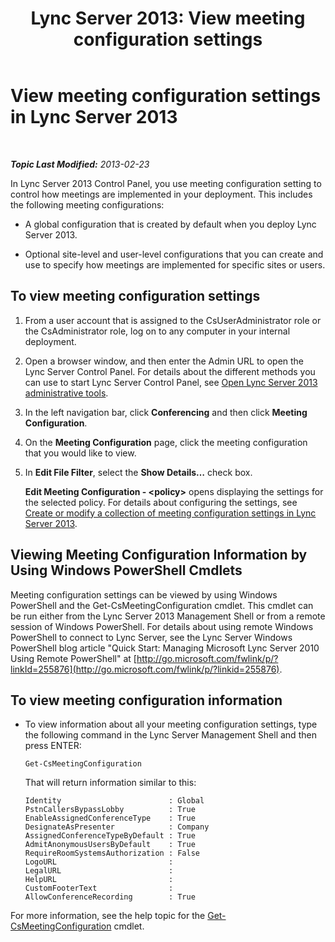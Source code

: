 ﻿---
title: 'Lync Server 2013: View meeting configuration settings'
TOCTitle: View meeting configuration settings
ms:assetid: d03a4684-9d8b-4728-917d-5b5c91511e2c
ms:mtpsurl: https://technet.microsoft.com/en-us/library/JJ721894(v=OCS.15)
ms:contentKeyID: 49733828
ms.date: 07/23/2014
mtps_version: v=OCS.15
---

<div data-xmlns="http://www.w3.org/1999/xhtml">

<div class="topic" data-xmlns="http://www.w3.org/1999/xhtml" data-msxsl="urn:schemas-microsoft-com:xslt" data-cs="http://msdn.microsoft.com/en-us/">

<div data-asp="http://msdn2.microsoft.com/asp">

# View meeting configuration settings in Lync Server 2013

</div>

<div id="mainSection">

<div id="mainBody">

<span> </span>

_**Topic Last Modified:** 2013-02-23_

In Lync Server 2013 Control Panel, you use meeting configuration setting to control how meetings are implemented in your deployment. This includes the following meeting configurations:

  - A global configuration that is created by default when you deploy Lync Server 2013.

  - Optional site-level and user-level configurations that you can create and use to specify how meetings are implemented for specific sites or users.

<div>

## To view meeting configuration settings

1.  From a user account that is assigned to the CsUserAdministrator role or the CsAdministrator role, log on to any computer in your internal deployment.

2.  Open a browser window, and then enter the Admin URL to open the Lync Server Control Panel. For details about the different methods you can use to start Lync Server Control Panel, see [Open Lync Server 2013 administrative tools](lync-server-2013-open-lync-server-administrative-tools.md).

3.  In the left navigation bar, click **Conferencing** and then click **Meeting Configuration**.

4.  On the **Meeting Configuration** page, click the meeting configuration that you would like to view.

5.  In **Edit File Filter**, select the **Show Details…** check box.
    
    **Edit Meeting Configuration - \<policy\>** opens displaying the settings for the selected policy. For details about configuring the settings, see [Create or modify a collection of meeting configuration settings in Lync Server 2013](lync-server-2013-create-or-modify-a-collection-of-meeting-configuration-settings.md).

</div>

<div>

## Viewing Meeting Configuration Information by Using Windows PowerShell Cmdlets

Meeting configuration settings can be viewed by using Windows PowerShell and the Get-CsMeetingConfiguration cmdlet. This cmdlet can be run either from the Lync Server 2013 Management Shell or from a remote session of Windows PowerShell. For details about using remote Windows PowerShell to connect to Lync Server, see the Lync Server Windows PowerShell blog article "Quick Start: Managing Microsoft Lync Server 2010 Using Remote PowerShell" at [http://go.microsoft.com/fwlink/p/?linkId=255876](http://go.microsoft.com/fwlink/p/?linkid=255876).

<div>

## To view meeting configuration information

  - To view information about all your meeting configuration settings, type the following command in the Lync Server Management Shell and then press ENTER:
    
        Get-CsMeetingConfiguration
    
    That will return information similar to this:
    
        Identity                        : Global
        PstnCallersBypassLobby          : True
        EnableAssignedConferenceType    : True
        DesignateAsPresenter            : Company
        AssignedConferenceTypeByDefault : True
        AdmitAnonymousUsersByDefault    : True
        RequireRoomSystemsAuthorization : False
        LogoURL                         :
        LegalURL                        :
        HelpURL                         :
        CustomFooterText                :
        AllowConferenceRecording        : True

</div>

For more information, see the help topic for the [Get-CsMeetingConfiguration](https://docs.microsoft.com/powershell/module/skype/Get-CsMeetingConfiguration) cmdlet.

</div>

</div>

<span> </span>

</div>

</div>

</div>

